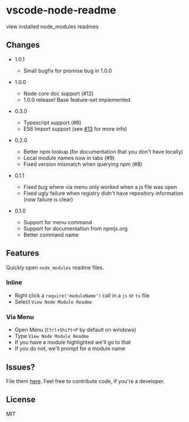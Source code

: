 # vscode-node-readme

view installed node_modules readmes

## Changes
+ 1.0.1
    - Small bugfix for promise bug in 1.0.0

+ 1.0.0
    - Node core doc support (#12)
    - 1.0.0 release! Base feature-set implemented.

+ 0.3.0
    - Typescript support (#6)
    - ES6 Import support (see [#13](https://github.com/bengreenier/vscode-node-readme/issues/13) for more info)

+ 0.2.0
    - Better npm lookup (for documentation that you don't have locally)
    - Local module names now in tabs (#9)
    - Fixed version mismatch when querying npm (#8)

+ 0.1.1
    - Fixed bug where via menu only worked when a js file was open
    - Fixed ugly failure when registry didn't have repository information (now failure is clear)

+ 0.1.0
    - Support for menu command
    - Support for documentation from npmjs.org
    - Better command name

## Features

Quickly open `node_modules` readme files.

### Inline

+ Right click a `require('moduleName')` call in a `js` or `ts` file
+ Select `View Node Module Readme`

### Via Menu

+ Open Menu (`Ctrl+Shift+P` by default on windows)
+ Type `View Node Module Readme`
+ If you have a module highlighted we'll go to that
+ If you do not, we'll prompt for a module name

## Issues?

File them [here](https://github.com/bengreenier/vscode-node-readme/issues). Feel free to contribute code, if you're a developer.

## License

MIT